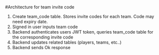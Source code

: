 #Architecture for team invite code

1. Create team_code table. Stores invite codes for each team. Code may need expiry date.
2. Signed in user inputs team code
3. Backend authenticates users JWT token, queries team_code table for the corresponding invite code
4. Backend updates related tables (players, teams, etc..)
5. Backend sends Ok response
